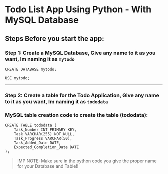 # Todo List App Using Python - With MySQL Database


## Steps Before you start the app:


### Step 1: Create a MySQL Database, Give any name to it as you want, Im naming it as `mytodo`


```
CREATE DATABASE mytodo;
```

```
USE mytodo;
```

<hr>

### Step 2: Create a table for the Todo Application, Give any name to it as you want, Im naming it as `tododata`


### MySQL table creation code to create the table (tododata):

```
CREATE TABLE tododata (
    Task_Number INT PRIMARY KEY,
    Task VARCHAR(255) NOT NULL,
    Task_Progress VARCHAR(50),
    Task_Added_Date DATE,
    Expected_Completion_Date DATE
);
```


> IMP NOTE: Make sure in the python code you give the proper name for your Database and Table!!